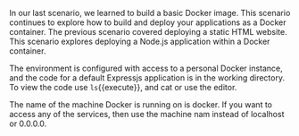 In our last scenario, we learned to build a basic Docker image.  This scenario
continues to explore how to build and deploy your applications as a Docker 
container. The previous scenario covered deploying a static HTML website. This
scenario explores deploying a Node.js application within a Docker container.

The environment is configured with access to a personal Docker instance, and 
the code for a default Expressjs application is in the working directory. To 
view the code use `ls`{{execute}}, and cat <filename> or use the editor.

The name of the machine Docker is running on is docker. If you want to access 
any of the services, then use the machine nam instead of localhost or 0.0.0.0.

